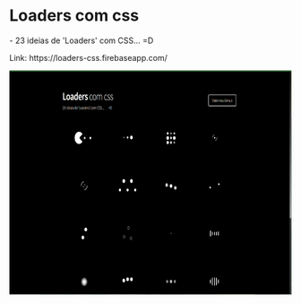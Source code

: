 # Loaders com css

<p> - 23 ideias de 'Loaders' com CSS...       =D</p>

<p> Link: https://loaders-css.firebaseapp.com/ </p>

<img src="https://github.com/NemesioFVF/Loaders-com-css/blob/main/Loading/GIF%2027-11-2021%2015-45-05.gif?raw=true" width="800" height="400" />
